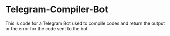 # Telegram-Compiler-Bot
This is code for a Telegram Bot used to compile codes and return the output or the error for the code sent to the bot.
